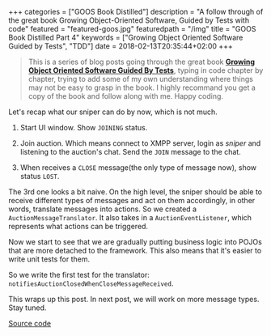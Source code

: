 +++
categories = ["GOOS Book Distilled"]
description = "A follow through of the great book Growing Object-Oriented Software, Guided by Tests with code"
featured = "featured-goos.jpg"
featuredpath = "/img"
title = "GOOS Book Distilled Part 4"
keywords = ["Growing Object Oriented Software Guided by Tests", "TDD"]
date = 2018-02-13T20:35:44+02:00
+++


>This is a series of blog posts going through the great book [**Growing Object Oriented Software Guided By Tests**](https://www.amazon.com/Growing-Object-Oriented-Software-Guided-Tests/dp/0321503627), typing in code chapter by chapter, trying to add some of my own understanding where things may not be easy to grasp in the book. I highly recommand you get a copy of the book and follow along with me. Happy coding.

Let's recap what our sniper can do by now, which is not much.

1. Start UI window. Show `JOINING` status.

2. Join auction. Which means connect to XMPP server, login as *sniper* and listening to the auction's chat. Send the `JOIN` message to the chat.

3. When receives a `CLOSE` message(the only type of message now), show status `LOST`.

The 3rd one looks a bit naive. On the high level, the sniper should be able to receive different types of messages and act on them accordingly, in other words, translate messages into actions. So we created a `AuctionMessageTranslator`. It also takes in a `AuctionEventListener`, which represents what actions can be triggered.

Now we start to see that we are gradually putting business logic into POJOs that are more detached to the framework. This also means that it's easier to write unit tests for them.

So we write the first test for the translator: `notifiesAuctionClosedWhenCloseMessageReceived`.

This wraps up this post. In next post, we will work on more message types. Stay tuned.

[Source code](https://github.com/lvguowei/GOOS/commit/487cbd43eab2f65016d56f916d006c762d8cab4e)

